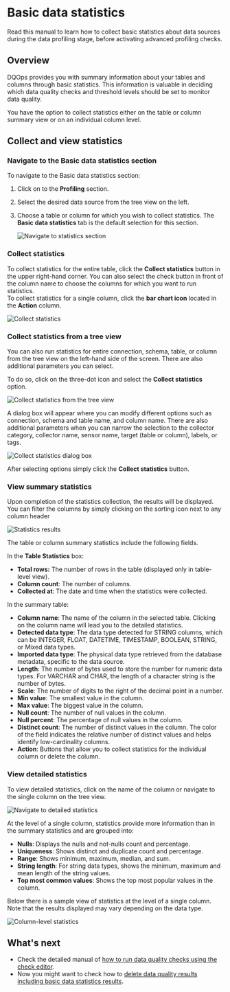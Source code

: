 # Basic data statistics
Read this manual to learn how to collect basic statistics about data sources during the data profiling stage, before activating advanced profiling checks. 

## Overview

DQOps provides you with summary information about your tables and columns through basic statistics. This information is 
valuable in deciding which data quality checks and threshold levels should be set to monitor data quality.

You have the option to collect statistics either on the table or column summary view or on an individual column level.

## Collect and view statistics

### **Navigate to the Basic data statistics section**

To navigate to the Basic data statistics section:

1. Click on to the **Profiling** section. 

2. Select the desired data source from the tree view on the left.

3. Choose a table or column for which you wish to collect statistics. The **Basic data statistics** tab is the default selection for this section.

    ![Navigate to statistics section](https://dqops.com/docs/images/working-with-dqo/statistics/table-statistics2.png)


### **Collect statistics** 

To collect statistics for the entire table, click the **Collect statistics** button in the upper right-hand corner. 
You can also select the check button in front of the column name to choose the columns for which you want to run statistics.  
To collect statistics for a single column, click the **bar chart icon** located in the **Action** column.

![Collect statistics](https://dqops.com/docs/images/working-with-dqo/statistics/collect-statistics2.png)


### **Collect statistics from a tree view**

You can also run statistics for entire connection, schema, table, or column from the tree view on the left-hand
side of the screen. There are also additional parameters you can select.

To do so, click on the three-dot icon and select the **Collect statistics** option.

![Collect statistics from the tree view](https://dqops.com/docs/images/working-with-dqo/statistics/collect-statistics-from-tree-view.png)

A dialog box will appear where you can modify different options such as connection, schema and table name, and column name.
There are also additional parameters when you can narrow the selection to the collector category, collector name, sensor
name, target (table or column), labels, or tags.

![Collect statistics dialog box](https://dqops.com/docs/images/working-with-dqo/statistics/collect-statistics-dialog-box.png)

After selecting options simply click the **Collect statistics** button.


### **View summary statistics**

Upon completion of the statistics collection, the results will be displayed. You can filter the columns by simply clicking on
the sorting icon next to any column header

![Statistics results](https://dqops.com/docs/images/working-with-dqo/statistics/statistics-results2.png)

The table or column summary statistics include the following fields.

In the **Table Statistics** box:

- **Total rows:** The number of rows in the table (displayed only in table-level view).
- **Column count**: The number of columns.
- **Collected at**: The date and time when the statistics were collected.

In the summary table:

- **Column name**: The name of the column in the selected table. Clicking on the column name will lead you to the detailed statistics.
- **Detected data type**: The data type detected for STRING columns, which can be INTEGER, FLOAT, DATETIME, TIMESTAMP, BOOLEAN, STRING, or Mixed data types.
- **Imported data type**: The physical data type retrieved from the database metadata, specific to the data source.
- **Length**: The number of bytes used to store the number for numeric data types. For VARCHAR and CHAR, the length of a character string is the number of bytes.
- **Scale**: The number of digits to the right of the decimal point in a number.
- **Min value**: The smallest value in the column.
- **Max value**: The biggest value in the column.
- **Null count**: The number of null values in the column.
- **Null percent**: The percentage of null values in the column.
- **Distinct count**: The number of distinct values in the column. The color of the field indicates the relative number of distinct values and helps identify low-cardinality columns.
- **Action**: Buttons that allow you to collect statistics for the individual column or delete the column.



### **View detailed statistics**

To view detailed statistics, click on the name of the column or navigate to the single column on the tree view.

![Navigate to detailed statistics](https://dqops.com/docs/images/working-with-dqo/statistics/view-detailed-statistics2.png)

At the level of a single column, statistics provide more information than in the summary statistics and are grouped into:

- **Nulls**: Displays the nulls and not-nulls count and percentage.
- **Uniqueness**: Shows distinct and duplicate count and percentage.
- **Range**: Shows minimum, maximum, median, and sum.
- **String length**: For string data types, shows the minimum, maximum and mean length of the string values.
- **Top most common values**: Shows the top most popular values in the column.

Below there is a sample view of statistics at the level of a single column.
Note that the results displayed may vary depending on the data type.

![Column-level statistics](https://dqops.com/docs/images/working-with-dqo/statistics/view-column-statistics.png)


## What's next

- Check the detailed manual of [how to run data quality checks using the check editor](run-data-quality-checks.md).
- Now you might want to check how to [delete data quality results including basic data statistics results](delete-data-quality-results.md).